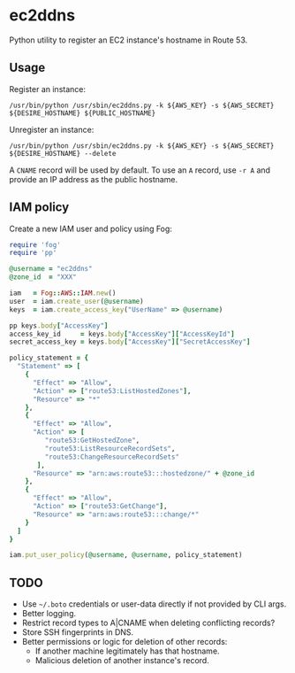 # ec2ddns

Python utility to register an EC2 instance's hostname in Route 53.

## Usage

Register an instance:

    /usr/bin/python /usr/sbin/ec2ddns.py -k ${AWS_KEY} -s ${AWS_SECRET} ${DESIRE_HOSTNAME} ${PUBLIC_HOSTNAME}

Unregister an instance:

    /usr/bin/python /usr/sbin/ec2ddns.py -k ${AWS_KEY} -s ${AWS_SECRET} ${DESIRE_HOSTNAME} --delete

A `CNAME` record will be used by default. To use an `A` record, use `-r A` and
provide an IP address as the public hostname.

## IAM policy

Create a new IAM user and policy using Fog:

``` ruby
require 'fog'
require 'pp'

@username = "ec2ddns"
@zone_id  = "XXX"

iam   = Fog::AWS::IAM.new()
user  = iam.create_user(@username)
keys  = iam.create_access_key("UserName" => @username)

pp keys.body["AccessKey"]
access_key_id     = keys.body["AccessKey"]["AccessKeyId"]
secret_access_key = keys.body["AccessKey"]["SecretAccessKey"]

policy_statement = {
  "Statement" => [
    {
      "Effect" => "Allow",
      "Action" => ["route53:ListHostedZones"],
      "Resource" => "*"
    },
    {
      "Effect" => "Allow",
      "Action" => [
         "route53:GetHostedZone",
         "route53:ListResourceRecordSets",
         "route53:ChangeResourceRecordSets"
       ],
      "Resource" => "arn:aws:route53:::hostedzone/" + @zone_id
    },
    {
      "Effect" => "Allow",
      "Action" => ["route53:GetChange"],
      "Resource" => "arn:aws:route53:::change/*"
    }
  ]
}

iam.put_user_policy(@username, @username, policy_statement)
```

## TODO

- Use `~/.boto` credentials or user-data directly if not provided by CLI args.
- Better logging.
- Restrict record types to A|CNAME when deleting conflicting records?
- Store SSH fingerprints in DNS.
- Better permissions or logic for deletion of other records:
    - If another machine legitimately has that hostname.
    - Malicious deletion of another instance's record.
